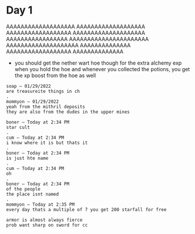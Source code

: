 # Day 1 
AAAAAAAAAAAAAAAAAAA
AAAAAAAAAAAAAAAAAAA
AAAAAAAAAAAAAAAAAA
AAAAAAAAAAAAAAAAAAAA
AAAAAAAAAAAAAAAAA
AAAAAAAAAAAAAAAAAAAAAA
AAAAAAAAAAAAAAAAAAAA
AAAAAAAAAAAAAA
AAAAAAAAAAAAAAAAAA
AAAAAAAAAAAAAA

- you should get the nether wart hoe though for the extra alchemy exp when you hold the hoe
and whenever you collected the potions, you get the xp boost from the hoe as well

```
soap — 01/29/2022
are treasureite things in ch 
.
mommyon — 01/29/2022
yeah from the mithril deposits
they are also from the dudes in the upper mines
```

```
boner — Today at 2:34 PM
star cult
.
cum — Today at 2:34 PM
i know where it is but thats it
.
boner — Today at 2:34 PM
is just hte name
.
cum — Today at 2:34 PM
oh
.
boner — Today at 2:34 PM
of the people
the place isnt named
.
mommyon — Today at 2:35 PM
every day thats a multiple of 7 you get 200 starfall for free
```

```
armor is almost always fierce
prob want sharp on sword for cc
```

